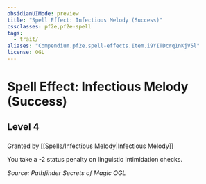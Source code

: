 ```yaml
---
obsidianUIMode: preview
title: "Spell Effect: Infectious Melody (Success)"
cssclasses: pf2e,pf2e-spell
tags:
  - trait/
aliases: "Compendium.pf2e.spell-effects.Item.i9YITDcrq1nKjV5l"
license: OGL
---
```

# Spell Effect: Infectious Melody (Success)
## Level 4
### 






Granted by [[Spells/Infectious Melody|Infectious Melody]]

You take a -2 status penalty on linguistic Intimidation checks.

*Source: Pathfinder Secrets of Magic*
*OGL*